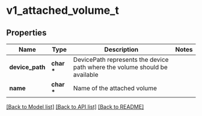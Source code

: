 # v1_attached_volume_t

## Properties
Name | Type | Description | Notes
------------ | ------------- | ------------- | -------------
**device_path** | **char \*** | DevicePath represents the device path where the volume should be available | 
**name** | **char \*** | Name of the attached volume | 

[[Back to Model list]](../README.md#documentation-for-models) [[Back to API list]](../README.md#documentation-for-api-endpoints) [[Back to README]](../README.md)


